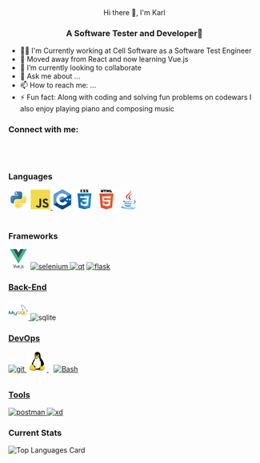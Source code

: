 


<div id="header" align="center">
       Hi there 👋, I'm Karl
       <h3 align="center">A Software Tester and Developer🚀</h3>
    
    
</div>

- 👨‍💻 I'm Currently working at Cell Software as a Software Test Engineer
- 🌱 Moved away from React and now learning Vue.js 
- 👯 I’m currently looking to collaborate
- 💬 Ask me about ...
- 📫 How to reach me: ...
- ⚡ Fun fact: Along with coding and solving fun problems on codewars I also enjoy playing piano and composing music 





<h3 align="left">Connect with me:</h3>
<p align="left">
</p>

<br />
<br />

### Languages

<div>
              <span>
                     <img src="https://raw.githubusercontent.com/devicons/devicon/master/icons/python/python-original.svg" alt="python" width="40" height="40"/> </a>   
              </span>
              <span>
                     <a href="https://developer.mozilla.org/en-US/docs/Web/JavaScript" target="_blank" rel="noreferrer"><img src="https://raw.githubusercontent.com/devicons/devicon/master/icons/javascript/javascript-original.svg" alt="javascript" width="40" height="40"/>  
              </span>
              <span>
                     <img src="https://raw.githubusercontent.com/devicons/devicon/master/icons/cplusplus/cplusplus-original.svg" alt="cplusplus" width="40" height="40"/></a> <a href="https://www.w3schools.com/css/" target="_blank" rel="noreferrer"> 
              </span>
              <span>
                     <img src="https://raw.githubusercontent.com/devicons/devicon/master/icons/css3/css3-original-wordmark.svg" alt="css3" width="40" height="40"/></a> 
              </span>
              <span>
                     <img src="https://raw.githubusercontent.com/devicons/devicon/master/icons/html5/html5-original-wordmark.svg" alt="html5" width="40" height="40"/> </a> <a href="https://www.java.com" target="_blank" rel="noreferrer">
              </span>
              <span>   
                     <img src="https://raw.githubusercontent.com/devicons/devicon/master/icons/java/java-original.svg" alt="java" width="40" height="40"/> </a>
              </span>
              
</div>


<br />

### Frameworks

<div>
       <span>
              <img src="https://raw.githubusercontent.com/devicons/devicon/master/icons/vuejs/vuejs-original-wordmark.svg" alt="vuejs" width="40" height="40"/></a> <a href="https://www.adobe.com/products/xd.html" target="_blank" rel="noreferrer">
       </span>
       <span>
              <img src="https://raw.githubusercontent.com/detain/svg-logos/780f25886640cef088af994181646db2f6b1a3f8/svg/selenium-logo.svg" alt="selenium" width="40" height="40"/> </a> <a href="https://www.sqlite.org/" target="_blank" rel="noreferrer">
       </span>
       <span>
              <a href="https://www.qt.io/" target="_blank" rel="noreferrer"><img src="https://upload.wikimedia.org/wikipedia/commons/0/0b/Qt_logo_2016.svg" alt="qt" width="40" height="40"/></a>
       </span>
        <span>
              <a href="https://flask.palletsprojects.com/" target="_blank" rel="noreferrer"><img src="https://www.vectorlogo.zone/logos/pocoo_flask/pocoo_flask-icon.svg" alt="flask" width="40" height="40"/> </a> <a href="https://git-scm.com/" target="_blank" rel="noreferrer">
       </span>


</div>

### Back-End

<div>
       <span>
                      <a href="https://www.mysql.com/" target="_blank" rel="noreferrer"><img src="https://raw.githubusercontent.com/devicons/devicon/master/icons/mysql/mysql-original-wordmark.svg" alt="mysql" width="40" height="40"/> </a> 
       </span>
       <span>
                 <img src="https://www.vectorlogo.zone/logos/sqlite/sqlite-icon.svg" alt="sqlite" width="40" height="40"/> </a> <a href="https://vuejs.org/" target="_blank" rel="noreferrer"> 
          </span>
</div>


### DevOps

<div>
       <span>
              <img src="https://www.vectorlogo.zone/logos/git-scm/git-scm-icon.svg" alt="git" width="40" height="40"/> </a> <a href="https://www.w3.org/html/" target="_blank" rel="noreferrer"> 
       </span>
       <span>
              </a> <a href="https://www.linux.org/" target="_blank" rel="noreferrer"><img src="https://raw.githubusercontent.com/devicons/devicon/master/icons/linux/linux-original.svg" alt="linux" width="40" height="40"/> </a> <a href="https://www.mysql.com/" target="_blank" rel="noreferrer"> 
       </span>
       <span>
              <img style="margin: 10px" src="https://profilinator.rishav.dev/skills-assets/gnu_bash-icon.svg" alt="Bash" height="50" />  
       </span>
</div>      


### Tools

<div>
        <span>
               <a href="https://postman.com" target="_blank" rel="noreferrer"> <img src="https://www.vectorlogo.zone/logos/getpostman/getpostman-icon.svg" alt="postman" width="40" height="40"/> </a> <a href="https://www.python.org" target="_blank" rel="noreferrer"> 
        </span>
        <span>
                 <img src="https://cdn.worldvectorlogo.com/logos/adobe-xd.svg" alt="xd" width="40" height="40"/> </a> </p>
        </span>
</div>



### Current Stats


![Top Languages Card](https://github-readme-stats.vercel.app/api/top-langs/?username=karlduggan&layout=compact)



